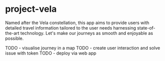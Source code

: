 # project-vela

Named after the Vela constellation, this app aims to provide users with detailed travel information tailored to the user needs harnessing state-of-the-art technology. Let's make our journeys as smooth and enjoyable as possible.

TODO - visualise journey in a map
TODO - create user interaction and solve issue with token
TODO - deploy via web app